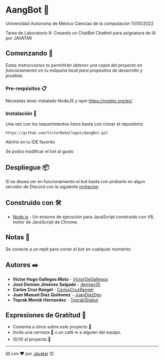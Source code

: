 # AangBot 🤖

Universidad Autonoma de México
Ciencias de la computación
11/05/2022

Tarea de Laboratorio 8: Creando un ChatBot
Chatbot para asignatura de IA por JAVATAR

## Comenzando 🚀

_Estas instrucciones te permitirán obtener una copia del proyecto en funcionamiento en tu máquina local para propósitos de desarrollo y pruebas._

### Pre-requisitos 📋

Necesitas tener instalado NodeJS y npm 
https://nodejs.org/es/

### Instalación 🔧

Una vez con los requerimientos listos basta con clonar el repositorio

```
https://github.com/VictorDeGallegos/AangBot.git
```

Abrirlo en tu IDE favorito

Se podra modificar el bot al gusto

## Despliegue 📦

Si se desea ver en funcionamiento el bot basta con probarlo en algun servidor de Discord con la siguiente [invitacion](https://discord.com/api/oauth2/authorize?client_id=971496813532180542&permissions=412317370432&scope=bot)


## Construido con 🛠️

* [Node.js](https://nodejs.org/es/) - Un entorno de ejecución para JavaScript construido con V8, motor de JavaScript de Chrome.

## Notas 📝
Se conecto a un repit para correr el bot en cualquier momento

## Autores ✒️


- **Victor Hugo Gallegos Mota** - [VictorDeGallegos](https://github.com/VictorDeGallegos)
- **José Demian Jiménez Salgado** - [demian35](https://github.com/demian35)
- **Carlos Cruz Rangel** - [CarlosCruzRangel](https://github.com/CarlosCruzRangel)
- **Juan Manuel Díaz Quiñonez** - [JuanDiazDev](https://github.com/JuanDiazDev)
- **Toprak Memik Hernandez** - [ToprakShakur](https://github.com/ToprakShakur) 


## Expresiones de Gratitud 🎁

* Comenta a otros sobre este proyecto 📢
* Invita una cerveza 🍺 o un café ☕ a alguien del equipo.
* 10/10 al proyecto 💯




---
⌨️ con ❤️ por [Javatar](https://github.com/VictorDeGallegos/AangBot) 😊

